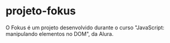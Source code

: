 # projeto-fokus
O Fokus é um projeto desenvolvido durante o curso "JavaScript: manipulando elementos no DOM", da Alura.
